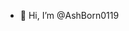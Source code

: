 - 👋 Hi, I’m @AshBorn0119

<!---
AshBorn0119/AshBorn0119 is a ✨ special ✨ repository because its `README.md` (this file) appears on your GitHub profile.
You can click the Preview link to take a look at your changes.
--->
